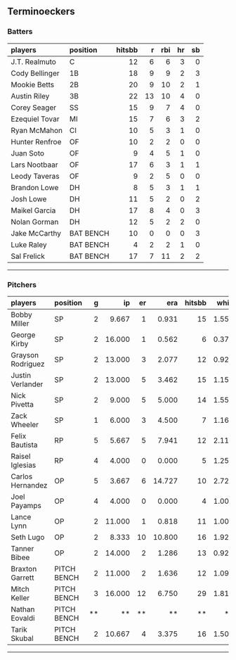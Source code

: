 ## Terminoeckers

### Batters

 
|players        |position  | hitsbb|  r| rbi| hr| sb| 
|:--------------|:---------|------:|--:|---:|--:|--:| 
|J.T. Realmuto  |C         |     12|  6|   6|  3|  0| 
|Cody Bellinger |1B        |     18|  9|   9|  2|  3| 
|Mookie Betts   |2B        |     20|  9|  10|  2|  1| 
|Austin Riley   |3B        |     22| 13|  10|  4|  0| 
|Corey Seager   |SS        |     15|  9|   7|  4|  0| 
|Ezequiel Tovar |MI        |     15|  7|   6|  3|  2| 
|Ryan McMahon   |CI        |     10|  5|   3|  1|  0| 
|Hunter Renfroe |OF        |     10|  2|   2|  0|  0| 
|Juan Soto      |OF        |      9|  4|   5|  1|  0| 
|Lars Nootbaar  |OF        |     17|  6|   3|  1|  1| 
|Leody Taveras  |OF        |      9|  2|   5|  0|  0| 
|Brandon Lowe   |DH        |      8|  5|   3|  1|  1| 
|Josh Lowe      |DH        |     11|  5|   2|  0|  2| 
|Maikel Garcia  |DH        |     17|  8|   4|  0|  3| 
|Nolan Gorman   |DH        |     12|  5|   2|  2|  0| 
|Jake McCarthy  |BAT BENCH |     10|  0|   0|  0|  3| 
|Luke Raley     |BAT BENCH |      4|  2|   2|  1|  0| 
|Sal Frelick    |BAT BENCH |     17|  7|  11|  2|  2| 

* * *

### Pitchers

 
|players           |position    |  g|     ip| er|    era| hitsbb|  whip| so|  w| sv| 
|:-----------------|:-----------|--:|------:|--:|------:|------:|-----:|--:|--:|--:| 
|Bobby Miller      |SP          |  2|  9.667|  1|  0.931|     15| 1.552|  7|  0|  0| 
|George Kirby      |SP          |  2| 16.000|  1|  0.562|      6| 0.375| 12|  1|  0| 
|Grayson Rodriguez |SP          |  2| 13.000|  3|  2.077|     12| 0.923| 10|  1|  0| 
|Justin Verlander  |SP          |  2| 13.000|  5|  3.462|     15| 1.154| 11|  1|  0| 
|Nick Pivetta      |SP          |  2|  9.000|  5|  5.000|     14| 1.556| 10|  1|  0| 
|Zack Wheeler      |SP          |  1|  6.000|  3|  4.500|      7| 1.167|  6|  1|  0| 
|Felix Bautista    |RP          |  5|  5.667|  5|  7.941|     12| 2.118|  7|  1|  3| 
|Raisel Iglesias   |RP          |  4|  4.000|  0|  0.000|      5| 1.250|  6|  0|  2| 
|Carlos Hernandez  |OP          |  5|  3.667|  6| 14.727|     10| 2.727|  5|  0|  0| 
|Joel Payamps      |OP          |  4|  4.000|  0|  0.000|      4| 1.000|  3|  0|  0| 
|Lance Lynn        |OP          |  2| 11.000|  1|  0.818|     11| 1.000| 15|  2|  0| 
|Seth Lugo         |OP          |  2|  8.333| 10| 10.800|     16| 1.920|  6|  0|  0| 
|Tanner Bibee      |OP          |  2| 14.000|  2|  1.286|     13| 0.929| 11|  2|  0| 
|Braxton Garrett   |PITCH BENCH |  2| 11.000|  2|  1.636|     12| 1.091|  4|  2|  0| 
|Mitch Keller      |PITCH BENCH |  3| 16.000| 12|  6.750|     29| 1.812| 16|  0|  0| 
|Nathan Eovaldi    |PITCH BENCH | **|     **| **|     **|     **|    **| **| **| **| 
|Tarik Skubal      |PITCH BENCH |  2| 10.667|  4|  3.375|     16| 1.500|  9|  1|  0| 


* * *


